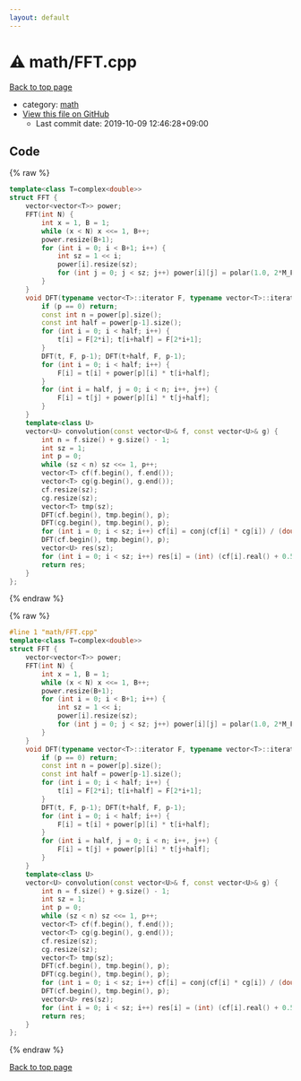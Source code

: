 ```yaml
---
layout: default
---
```


<!-- mathjax config similar to math.stackexchange -->
<script type="text/javascript" async
  src="https://cdnjs.cloudflare.com/ajax/libs/mathjax/2.7.5/MathJax.js?config=TeX-MML-AM_CHTML">
</script>
<script type="text/x-mathjax-config">
  MathJax.Hub.Config({
    TeX: { equationNumbers: { autoNumber: "AMS" }},
    tex2jax: {
      inlineMath: [ ['$','$'] ],
      processEscapes: true
    },
    "HTML-CSS": { matchFontHeight: false },
    displayAlign: "left",
    displayIndent: "2em"
  });
</script>

<script type="text/javascript" src="https://cdnjs.cloudflare.com/ajax/libs/jquery/3.4.1/jquery.min.js"></script>
<script src="https://cdn.jsdelivr.net/npm/jquery-balloon-js@1.1.2/jquery.balloon.min.js" integrity="sha256-ZEYs9VrgAeNuPvs15E39OsyOJaIkXEEt10fzxJ20+2I=" crossorigin="anonymous"></script>
<script type="text/javascript" src="../../assets/js/copy-button.js"></script>
<link rel="stylesheet" href="../../assets/css/copy-button.css" />


# :warning: math/FFT.cpp

<a href="../../index.html">Back to top page</a>

* category: <a href="../../index.html#7e676e9e663beb40fd133f5ee24487c2">math</a>
* <a href="{{ site.github.repository_url }}/blob/master/math/FFT.cpp">View this file on GitHub</a>
    - Last commit date: 2019-10-09 12:46:28+09:00




## Code

<a id="unbundled"></a>
{% raw %}
```cpp
template<class T=complex<double>>
struct FFT {
	vector<vector<T>> power;
	FFT(int N) {
		int x = 1, B = 1;
		while (x < N) x <<= 1, B++;
		power.resize(B+1);
		for (int i = 0; i < B+1; i++) {
			int sz = 1 << i;
			power[i].resize(sz);
			for (int j = 0; j < sz; j++) power[i][j] = polar(1.0, 2*M_PI*j/sz);
		}
	}
	void DFT(typename vector<T>::iterator F, typename vector<T>::iterator t, int p) {
		if (p == 0) return;
		const int n = power[p].size();
		const int half = power[p-1].size();
		for (int i = 0; i < half; i++) {
			t[i] = F[2*i]; t[i+half] = F[2*i+1];
		}
		DFT(t, F, p-1); DFT(t+half, F, p-1);
		for (int i = 0; i < half; i++) {
			F[i] = t[i] + power[p][i] * t[i+half];
		}
		for (int i = half, j = 0; i < n; i++, j++) {
			F[i] = t[j] + power[p][i] * t[j+half];
		}
	}
	template<class U>
	vector<U> convolution(const vector<U>& f, const vector<U>& g) {
		int n = f.size() + g.size() - 1;
		int sz = 1;
		int p = 0;
		while (sz < n) sz <<= 1, p++;
		vector<T> cf(f.begin(), f.end());
		vector<T> cg(g.begin(), g.end());
		cf.resize(sz);
		cg.resize(sz);
		vector<T> tmp(sz);
		DFT(cf.begin(), tmp.begin(), p);
		DFT(cg.begin(), tmp.begin(), p);
		for (int i = 0; i < sz; i++) cf[i] = conj(cf[i] * cg[i]) / (double) sz;
		DFT(cf.begin(), tmp.begin(), p);
		vector<U> res(sz);
		for (int i = 0; i < sz; i++) res[i] = (int) (cf[i].real() + 0.5);
		return res;
	}
};
```
{% endraw %}

<a id="bundled"></a>
{% raw %}
```cpp
#line 1 "math/FFT.cpp"
template<class T=complex<double>>
struct FFT {
	vector<vector<T>> power;
	FFT(int N) {
		int x = 1, B = 1;
		while (x < N) x <<= 1, B++;
		power.resize(B+1);
		for (int i = 0; i < B+1; i++) {
			int sz = 1 << i;
			power[i].resize(sz);
			for (int j = 0; j < sz; j++) power[i][j] = polar(1.0, 2*M_PI*j/sz);
		}
	}
	void DFT(typename vector<T>::iterator F, typename vector<T>::iterator t, int p) {
		if (p == 0) return;
		const int n = power[p].size();
		const int half = power[p-1].size();
		for (int i = 0; i < half; i++) {
			t[i] = F[2*i]; t[i+half] = F[2*i+1];
		}
		DFT(t, F, p-1); DFT(t+half, F, p-1);
		for (int i = 0; i < half; i++) {
			F[i] = t[i] + power[p][i] * t[i+half];
		}
		for (int i = half, j = 0; i < n; i++, j++) {
			F[i] = t[j] + power[p][i] * t[j+half];
		}
	}
	template<class U>
	vector<U> convolution(const vector<U>& f, const vector<U>& g) {
		int n = f.size() + g.size() - 1;
		int sz = 1;
		int p = 0;
		while (sz < n) sz <<= 1, p++;
		vector<T> cf(f.begin(), f.end());
		vector<T> cg(g.begin(), g.end());
		cf.resize(sz);
		cg.resize(sz);
		vector<T> tmp(sz);
		DFT(cf.begin(), tmp.begin(), p);
		DFT(cg.begin(), tmp.begin(), p);
		for (int i = 0; i < sz; i++) cf[i] = conj(cf[i] * cg[i]) / (double) sz;
		DFT(cf.begin(), tmp.begin(), p);
		vector<U> res(sz);
		for (int i = 0; i < sz; i++) res[i] = (int) (cf[i].real() + 0.5);
		return res;
	}
};
```
{% endraw %}

<a href="../../index.html">Back to top page</a>

